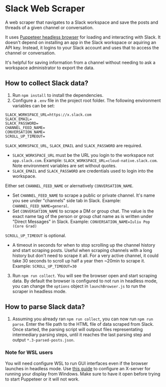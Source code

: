 # Slack Web Scraper

A web scraper that navigates to a Slack workspace and save the posts and threads of a given channel or conversation.

It uses [Puppeteer headless browser](https://puppeteer.github.io/puppeteer/) for loading and interacting with Slack. It doesn't depend on installing an app in the Slack workspace or aquiring an API key. Instead, it logins to your Slack account and uses that to access the channel or conversation.

It's helpful for saving information from a channel without needing to ask a workspace administrator to export the data.

## How to collect Slack data?

1. Run `npm install` to install the dependencies.
2. Configure a `.env` file in the project root folder. The following environment variables can be set:

```
SLACK_WORKSPACE_URL=https://x.slack.com
SLACK_EMAIL=
SLACK_PASSWORD=
CHANNEL_FEED_NAME=
CONVERSATION_NAME=
SCROLL_UP_TIMEOUT=
```

`SLACK_WORKSPACE_URL`, `SLACK_EMAIL` and `SLACK_PASSWORD` are required.

- `SLACK_WORKSPACE_URL` must be the URL you login to the workspace not `app.slack.com`. Example: `SLACK_WORKSPACE_URL=cloud-native.slack.com`. Note environment variables are set without quotes.
- `SLACK_EMAIL` and `SLACK_PASSWORD` are credentials used to login into the workspace.

Either set `CHANNEL_FEED_NAME` or alernatively `CONVERSATION_NAME`.

- Set `CHANNEL_FEED_NAME` to scrape a public or private channel. It's name you see under "channels" side tab in Slack. Example: `CHANNEL_FEED_NAME=general`.
- Set `CONVERSATION_NAME` to scrape a DM or group chat. The value is the exact name tag of the person or group chat name as is written under "Direct Messages" in Slack. Example: `CONVERSATION_NAME=Iuliu Pop (Core Grad)`

`SCROLL_UP_TIMEOUT` is optional.

- A timeout in seconds for when to stop scrolling up the channel history and start scraping posts. Useful when scraping channels with a long history but don't need to scrape it all. For a very active channel, it could take 30 seconds to scroll up half a year then ~20min to scrape it. Example: `SCROLL_UP_TIMEOUT=30`

3. Run `npm run collect`. You will see the browser open and start scraping data. By default the browser is configured to not run in headless mode, you can change the `options` object in `launchBrowser.js` to run the scraper in headless mode.

## How to parse Slack data?

1. Assuming you already ran `npm run collect`, you can now run `npm run parse`. Enter the file path to the HTML file of data scraped from Slack. Once started, the parsing script will outpout files representating intermediary parsing steps, until it reaches the last parsing step and output `*.3-parsed-posts.json`.

### Note for WSL users

You will need configure WSL to run GUI interfaces even if the browser launches in headless mode. Use [this guide](https://nickymeuleman.netlify.app/blog/gui-on-wsl2-cypress) to configure an X-server for running your display from Windows. Make sure to have it open before trying to start Puppeteer or it will not work.
